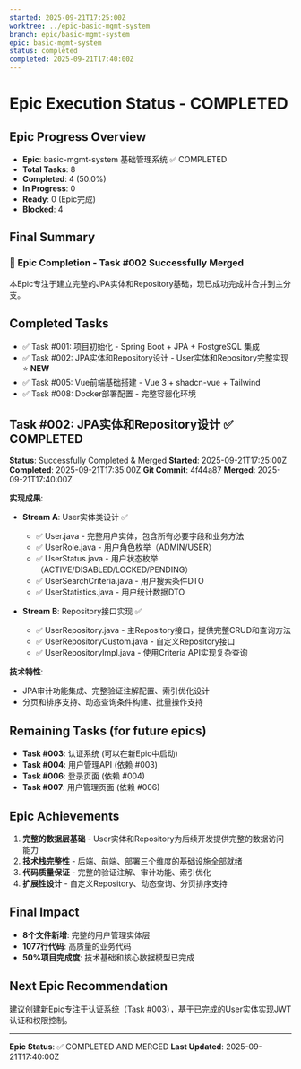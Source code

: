 ```yaml
---
started: 2025-09-21T17:25:00Z
worktree: ../epic-basic-mgmt-system
branch: epic/basic-mgmt-system
epic: basic-mgmt-system
status: completed
completed: 2025-09-21T17:40:00Z
---
```


# Epic Execution Status - COMPLETED

## Epic Progress Overview
- **Epic**: basic-mgmt-system 基础管理系统 ✅ COMPLETED
- **Total Tasks**: 8
- **Completed**: 4 (50.0%)
- **In Progress**: 0
- **Ready**: 0 (Epic完成)
- **Blocked**: 4

## Final Summary

### 🎉 Epic Completion - Task #002 Successfully Merged
本Epic专注于建立完整的JPA实体和Repository基础，现已成功完成并合并到主分支。

## Completed Tasks
- ✅ Task #001: 项目初始化 - Spring Boot + JPA + PostgreSQL 集成
- ✅ Task #002: JPA实体和Repository设计 - User实体和Repository完整实现 ⭐ **NEW**
- ✅ Task #005: Vue前端基础搭建 - Vue 3 + shadcn-vue + Tailwind
- ✅ Task #008: Docker部署配置 - 完整容器化环境

## Task #002: JPA实体和Repository设计 ✅ COMPLETED
**Status**: Successfully Completed & Merged
**Started**: 2025-09-21T17:25:00Z
**Completed**: 2025-09-21T17:35:00Z
**Git Commit**: 4f44a87
**Merged**: 2025-09-21T17:40:00Z

**实现成果**:
- **Stream A**: User实体类设计 ✅
  - ✅ User.java - 完整用户实体，包含所有必要字段和业务方法
  - ✅ UserRole.java - 用户角色枚举（ADMIN/USER）
  - ✅ UserStatus.java - 用户状态枚举（ACTIVE/DISABLED/LOCKED/PENDING）
  - ✅ UserSearchCriteria.java - 用户搜索条件DTO
  - ✅ UserStatistics.java - 用户统计数据DTO

- **Stream B**: Repository接口实现 ✅
  - ✅ UserRepository.java - 主Repository接口，提供完整CRUD和查询方法
  - ✅ UserRepositoryCustom.java - 自定义Repository接口
  - ✅ UserRepositoryImpl.java - 使用Criteria API实现复杂查询

**技术特性**:
- JPA审计功能集成、完整验证注解配置、索引优化设计
- 分页和排序支持、动态查询条件构建、批量操作支持

## Remaining Tasks (for future epics)
- **Task #003**: 认证系统 (可以在新Epic中启动)
- **Task #004**: 用户管理API (依赖 #003)
- **Task #006**: 登录页面 (依赖 #004)
- **Task #007**: 用户管理页面 (依赖 #006)

## Epic Achievements
1. **完整的数据层基础** - User实体和Repository为后续开发提供完整的数据访问能力
2. **技术栈完整性** - 后端、前端、部署三个维度的基础设施全部就绪
3. **代码质量保证** - 完整的验证注解、审计功能、索引优化
4. **扩展性设计** - 自定义Repository、动态查询、分页排序支持

## Final Impact
- **8个文件新增**: 完整的用户管理实体层
- **1077行代码**: 高质量的业务代码
- **50%项目完成度**: 技术基础和核心数据模型已完成

## Next Epic Recommendation
建议创建新Epic专注于认证系统（Task #003），基于已完成的User实体实现JWT认证和权限控制。

---
**Epic Status**: ✅ COMPLETED AND MERGED
**Last Updated**: 2025-09-21T17:40:00Z